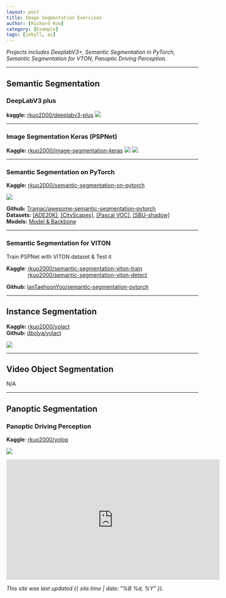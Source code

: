 ```yaml
---
layout: post
title: Image Segmentation Exercises
author: [Richard Kuo]
category: [Example]
tags: [jekyll, ai]
---
```


*Projects includes DeeplabV3+, Semantic Segmentation in PyTorch, Semantic Segmentation for VTON, Panoptic Driving Perception.*

---
## Semantic Segmentation
### DeepLabV3 plus
**kaggle:** [rkuo2000/deeplabv3-plus](https://kaggle.com/rkuo2000/deeplabv3-plus)
![](https://www.kaggleusercontent.com/kf/80043630/eyJhbGciOiJkaXIiLCJlbmMiOiJBMTI4Q0JDLUhTMjU2In0..RBJjTF4fMwUIjzHjG41s7A.mmCmABp50Skv5krMwDrwm8H6zgPoqYekDbkaap3ga11gAMnb3gd1rgB2RkGPqmwPyd6bl8OPNrRgiWtBBxUH4MPTm4NxRKAWqkUlI7D_4vbF-wI1vIpix9wXPaAACoxAnOLw1KfN8OXimmiyRyvOaNCy8MFedAcySXmeF6z2HxO1ecNrFCdu9op_uMCdag1vgYjGvBBsMMrLv_da6HYMrtdRHLt66oBi_BV16bp_AUezif3yhrzGRBFjfT4TZDbrGSoqld9edKvAujFwGZiH2LZFGFUoHCrospKesJulcBOh05_FUQxVncKML-GoO4Laqef90JLQSiavgDvoYgZqPFv-pme59v4HD0ZwSksy6hxsjpmBdGcenM45bsoRhpSeTdcRaDrMp5A89qXPKyVVJTaDwnQSgSqYYTsmGDVrQcFszMmxN7JUcWuilxFdKHkt-SjGozrGt3zfM7eGAcKYC4Vw1VJcus04F8YQKKiCH6SVS_u0R2u49aC0nyFDnKbQLOhM5evVnEkCZFo-28SwtSiR8MDv2tJirMGp3UF9213YhguA8QNAThuN3G6PxqxSp6MgaRmJJ39PYuOq1oSnymbVHCZIQLze1y57rLwwn9Q7G_27_XAIFmLcVsll2bDYMWfHfibDxbvHrQyjlP7jbQ.CbhF3CeapToWX3vVC-N9xg/__results___files/__results___23_0.png)

---
### Image Segmentation Keras (PSPNet)
**Kaggle:** [rkuo2000/image-segmentation-keras](https://kaggle.com/rkuo2000/image-segmentation-keras)
![](https://www.kaggleusercontent.com/kf/80046633/eyJhbGciOiJkaXIiLCJlbmMiOiJBMTI4Q0JDLUhTMjU2In0..HLC6AKGc2RD6xdvM7bipug.cOacCE4v_dk50nX5dWl7-KHdKqH3jZFUU0RXyH80UH4r9OdfYlw-wIghcEBxz1XDBZpSJedApXr_s6CfsntQeMOmP_fcoTZ1vEIHFWL_3cE7Azf_7_26NjyKjQSwTd_UWTC-xCIyvykQ28R6RIOsiCXhew7ca7jQRboyQ07gDHoQk8KCsjcL-6Yaj2lxAtCxswwj6x_hzJIzjkSxpMKJTaSruYZ6DLOQbn0vHIap3-GGLWAk2pO_aVSREQLnM4RB_3Mo25A7Stw8ZcYI-OkEOkcOdRAJn5D5KHr6X8X7sLgCCz-pFWaHGjMjsQ2hgga4AEl-BtLYIZ7A1SA_hQj0YuiHZ9DRAwDnrxmT6uW8GBjAa5JejGzQKRDLGbE7nZJm0nc2FiH5uu6ngcDPCb9S9atxScKrnAbVaUwgvL4yuhiZhQ6_oO9TDeiM_5RJAPEQ8N9V_HAVMz5cTSQel2ti7c0hRYLzf-u9mZiLjwSojSaZ7N5ycrSDNpA_mBbB_U0RYBbG0FrcFjQArVvsOTKbQD1GsNjot_TH6tmON4o1dK7deeo5D-thAOjz7gEkIMvviiuTHSkcLec5Tz0RZcDDp-UeJgGrLVPIUrm0HzNws0Rp0-M8rMeQi1fU3rJA8fePe6TYQuaSAJSI-hqK9eBm-Iy53FFCPytyluhIw7LyBr0.OVLRT9TfU8BeByRijddOMg/__results___files/__results___12_0.png)
![](https://www.kaggleusercontent.com/kf/80046633/eyJhbGciOiJkaXIiLCJlbmMiOiJBMTI4Q0JDLUhTMjU2In0..HLC6AKGc2RD6xdvM7bipug.cOacCE4v_dk50nX5dWl7-KHdKqH3jZFUU0RXyH80UH4r9OdfYlw-wIghcEBxz1XDBZpSJedApXr_s6CfsntQeMOmP_fcoTZ1vEIHFWL_3cE7Azf_7_26NjyKjQSwTd_UWTC-xCIyvykQ28R6RIOsiCXhew7ca7jQRboyQ07gDHoQk8KCsjcL-6Yaj2lxAtCxswwj6x_hzJIzjkSxpMKJTaSruYZ6DLOQbn0vHIap3-GGLWAk2pO_aVSREQLnM4RB_3Mo25A7Stw8ZcYI-OkEOkcOdRAJn5D5KHr6X8X7sLgCCz-pFWaHGjMjsQ2hgga4AEl-BtLYIZ7A1SA_hQj0YuiHZ9DRAwDnrxmT6uW8GBjAa5JejGzQKRDLGbE7nZJm0nc2FiH5uu6ngcDPCb9S9atxScKrnAbVaUwgvL4yuhiZhQ6_oO9TDeiM_5RJAPEQ8N9V_HAVMz5cTSQel2ti7c0hRYLzf-u9mZiLjwSojSaZ7N5ycrSDNpA_mBbB_U0RYBbG0FrcFjQArVvsOTKbQD1GsNjot_TH6tmON4o1dK7deeo5D-thAOjz7gEkIMvviiuTHSkcLec5Tz0RZcDDp-UeJgGrLVPIUrm0HzNws0Rp0-M8rMeQi1fU3rJA8fePe6TYQuaSAJSI-hqK9eBm-Iy53FFCPytyluhIw7LyBr0.OVLRT9TfU8BeByRijddOMg/__results___files/__results___16_0.png)

---
### Semantic Segmentation on PyTorch
**Kaggle:** [rkuo2000/semantic-segmentation-on-pytorch](https://www.kaggle.com/rkuo2000/semantic-segmentation-on-pytorch)<br />

![](https://github.com/Tramac/awesome-semantic-segmentation-pytorch/blob/master/docs/weimar_000091_000019_gtFine_color.png?raw=True)

**Github:** [Tramac/awesome-semantic-segmentation-pytorch](https://github.com/Tramac/awesome-semantic-segmentation-pytorch)<br />
**Datasets:** [[ADE20K]](http://groups.csail.mit.edu/vision/datasets/ADE20K/), [[CityScapes]](https://www.cityscapes-dataset.com/), [[Pascal VOC]](http://host.robots.ox.ac.uk/pascal/VOC/), [[SBU-shadow]](https://www3.cs.stonybrook.edu/~cvl/projects/shadow_noisy_label/index.html)<br />
**Models:** [Model & Backbone](https://github.com/Tramac/awesome-semantic-segmentation-pytorch/blob/master/docs/DETAILS.md)

---
### Semantic Segmentation for VITON
Train PSPNet with VITON dataset & Test it

**Kaggle**: [rkuo2000/semantic-segmentation-viton-train](https://www.kaggle.com/rkuo2000/semantic-segmentation-viton-train)<br />
&emsp;&emsp;&emsp;&emsp;[rkuo2000/semantic-segmentation-viton-detect](https://www.kaggle.com/rkuo2000/semantic-segmentation-viton-detect)<br />

**Github:** [IanTaehoonYoo/semantic-segmentation-pytorch](https://github.com/IanTaehoonYoo/semantic-segmentation-pytorch)<br />

---
## Instance Segmentation
**Kaggle:** [rkuo2000/yolact](https://www.kaggle.com/rkuo2000/yolact)<br />
**Github:** [dbolya/yolact](https://github.com/dbolya/yolact)<br />

![](https://www.kaggleusercontent.com/kf/51709015/eyJhbGciOiJkaXIiLCJlbmMiOiJBMTI4Q0JDLUhTMjU2In0..vC-IWuuapKAxSM1GXxi0Qw.eCzSU1n7eSdlBOSf7boILo-hjA2nK_rpyAzsRZETZCy4U1nZHhdgzUJJkBB91Lu4qsnA6fuaB5s1GReFIJutsTHeqYKe_ISO7vKkDLPWH437uU18PcdQPjc89v3OvHsAOqlP2q3xXwldHA9AX7B0Bgl04XUYLnW2QaTTOLfIM8PcF2Xho3Fn24bt7apf5yhkbiArmPnlTswyf5Zx2HFXjegQ3tkG7cNTgleWw37w-6C-Ic38svMqol5x0h4hD2_4nJjAmvBrC0JcRnX44ydtfROhpdah1op8T5DiNTJ2-_C4H0dtjNQiCFM0YijuNa3Z35BUpBBg9D9KvywSQL7cNxOKGIZPQLboq9Fyf80NqldxIIU0dpY05lAGWm3IpTDhrwEwT8VTorg7jxyChxGFIuYA-3-zI-t28_BWm70Txw9tDJGbnj4Z-cjo0UfGXu5sUbTB53M2GWJcyW2WOeAye4xrnB6fSY4nrcm2B7s1AuuMkACODTJOkonST3tnRRyO3hIVjJyGbCcwgL8oMUzEU06apMdfSZwJW9LG5LzacLjCPhYpYWtr37jPXaWphZRZkPEKZ1bPvqx0in9CV1F67aXTJGqc4y2sZ7rFp8tbL8QLaog85mg99cjO5ULmU__aGLNUgqdGNtIWKB99R6wyTg.Hk44Jxi7OwDCVkMDnII_HQ/__results___files/__results___12_0.jpg)

---
## Video Object Segmentation
N/A

---
## Panoptic Segmentation

### Panoptic Driving Perception
**Kaggle**: [rkuo2000/yolop](https://www.kaggle.com/rkuo2000/yolop)<br />

![](https://mdimg.wxwenku.com/getimg/ccdf080c7af7e8a10e9b88444af98393d1f7b49c5e9d65ef2cd827532f32de1fa52314f1ea7a53ff4a598fa8606fdabf.jpg)

<iframe width="560" height="315" src="https://www.youtube.com/embed/4f9YHyqnq0A" title="YouTube video player" frameborder="0" allow="accelerometer; autoplay; clipboard-write; encrypted-media; gyroscope; picture-in-picture" allowfullscreen></iframe>
<br />

*This site was last updated {{ site.time | date: "%B %d, %Y" }}.*

